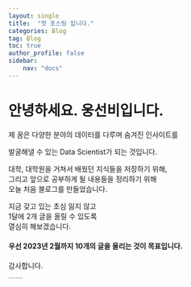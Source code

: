 ```yaml
---
layout: single
title:  "첫 포스팅 입니다."
categories: Blog
tag: Blog
toc: true
author_profile: false
sidebar:
    nav: "docs"
---
```


# 안녕하세요. 웅선비입니다.

제 꿈은 다양한 분야의 데이터를 다루며 숨겨진 인사이트를  

발굴해낼 수 있는 Data Scientist가 되는 것입니다.

대학, 대학원을 거쳐서 배웠던 지식들을 저장하기 위해,  
그리고 앞으로 공부하게 될 내용들을 정리하기 위해  
오늘 처음 블로그를 만들었습니다.

지금 갖고 있는 초심 잃지 않고  
1달에 2개 글을 올릴 수 있도록  
열심히 해보겠습니다.

<div class = "notice--primary">
<h4> 우선 2023년 2월까지 10개의 글을 올리는 것이 목표입니다.
</h4>
</div>

감사합니다.

<img src="https://user-images.githubusercontent.com/37182279/216820587-4617a62e-0565-47f1-9ead-f4cd367572a1.png" alt="DATA_100%_LOGO_LIGHT" style="zoom:15%">

